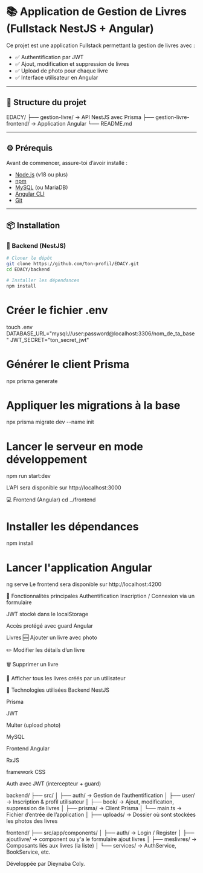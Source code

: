 # 📚 Application de Gestion de Livres (Fullstack NestJS + Angular)

Ce projet est une application Fullstack permettant la gestion de livres avec :
- ✅ Authentification par JWT
- ✅ Ajout, modification et suppression de livres
- ✅ Upload de photo pour chaque livre
- ✅ Interface utilisateur en Angular

---

## 🧱 Structure du projet
EDACY/
├── gestion-livre/ → API NestJS avec Prisma
├── gestion-livre-frontend/ → Application Angular
└── README.md


---

## ⚙️ Prérequis

Avant de commencer, assure-toi d’avoir installé :

- [Node.js](https://nodejs.org/) (v18 ou plus)
- [npm](https://www.npmjs.com/)
- [MySQL](https://www.mysql.com/) (ou MariaDB)
- [Angular CLI](https://angular.io/cli)
- [Git](https://git-scm.com/)

---

## 📦 Installation

### 🔧 Backend (NestJS)

```bash
# Cloner le dépôt
git clone https://github.com/ton-profil/EDACY.git
cd EDACY/backend

# Installer les dépendances
npm install
```
# Créer le fichier .env
touch .env
DATABASE_URL="mysql://user:password@localhost:3306/nom_de_ta_base"
JWT_SECRET="ton_secret_jwt"

# Générer le client Prisma
npx prisma generate

# Appliquer les migrations à la base
npx prisma migrate dev --name init

# Lancer le serveur en mode développement
npm run start:dev

L’API sera disponible sur http://localhost:3000

💻 Frontend (Angular)
cd ../frontend

# Installer les dépendances
npm install

# Lancer l'application Angular
ng serve
Le frontend sera disponible sur http://localhost:4200

🔐 Fonctionnalités principales
Authentification
Inscription / Connexion via un formulaire

JWT stocké dans le localStorage

Accès protégé avec guard Angular

Livres
🆕 Ajouter un livre avec photo

✏️ Modifier les détails d’un livre

🗑️ Supprimer un livre

📂 Afficher tous les livres créés par un utilisateur

🧪 Technologies utilisées
Backend
NestJS

Prisma

JWT

Multer (upload photo)

MySQL

Frontend
Angular

RxJS

framework CSS

Auth avec JWT (intercepteur + guard)

backend/
├── src/
│   ├── auth/         → Gestion de l’authentification
│   ├── user/         → Inscription & profil utilisateur
│   ├── book/         → Ajout, modification, suppression de livres
│   ├── prisma/       → Client Prisma
│   └── main.ts       → Fichier d’entrée de l’application
│
├── uploads/          → Dossier où sont stockées les photos des livres

frontend/
├── src/app/components/
│   ├── auth/         → Login / Register
│   ├── ajoutlivre/        → component ou y'a le formulaire ajout livres
│   ├── meslivres/        → Composants liés aux livres (la liste)
│   └── services/     → AuthService, BookService, etc.

Développée par Dieynaba Coly.
